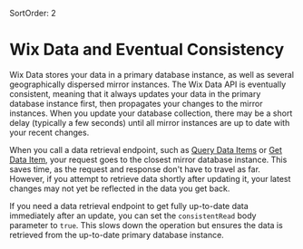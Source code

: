 SortOrder: 2
# Wix Data and Eventual Consistency

Wix Data stores your data in a primary database instance, as well as several geographically dispersed mirror instances. The Wix Data API is eventually consistent, meaning that it always updates your data in the primary database instance first, then propagates your changes to the mirror instances. When you update your database collection, there may be a short delay (typically a few seconds) until all mirror instances are up to date with your recent changes.

When you call a data retrieval endpoint, such as [Query Data Items](/docs/wix-data/wix-data/data-items/query-data-items) or [Get Data Item](/docs/wix-data/wix-data/data-items/get-data-item), your request goes to the closest mirror database instance. This saves time, as the request and response don't have to travel as far. However, if you attempt to retrieve data shortly after updating it, your latest changes may not yet be reflected in the data you get back.

If you need a data retrieval endpoint to get fully up-to-date data immediately after an update, you can set the `consistentRead` body parameter to `true`. This slows down the operation but ensures the data is retrieved from the up-to-date primary database instance.